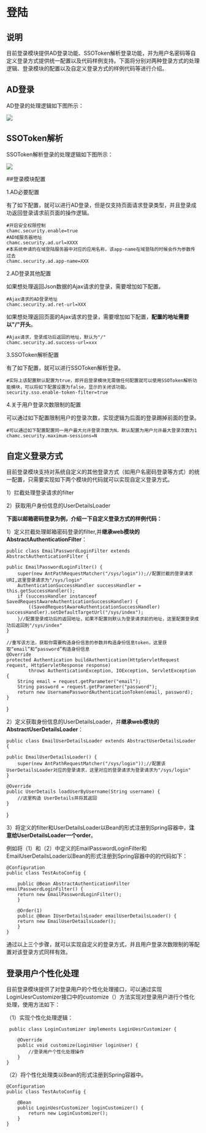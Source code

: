 # 登陆

## 说明

目前登录模块提供AD登录功能、SSOToken解析登录功能，并为用户名密码等自定义登录方式提供统一配置以及代码样例支持。下面将分别对两种登录方式的处理逻辑、登录模块的配置以及自定义登录方式的样例代码等进行介绍。

## AD登录
AD登录的处理逻辑如下图所示：

![](https://i.imgur.com/A6WNhM9.png)

## SSOToken解析
SSOToken解析登录的处理逻辑如下图所示：

![](https://i.imgur.com/2uVhWKW.png)

##登录模块配置

1.AD必要配置

有了如下配置，就可以进行AD登录，但是仅支持页面请求登录类型，并且登录成功返回登录请求前页面的操作逻辑。

	#开启安全权限控制
	chamc.security.enable=true
	#AD域服务器地址
	chamc.security.ad.url=XXXX
	#本系统申请的在域登陆服务器中对应的应用名称，该app-name在域登陆的时候会作为参数传过去
	chamc.security.ad.app-name=XXX

2.AD登录其他配置
	
如果想处理返回Json数据的Ajax请求的登录，需要增加如下配置。
	
	#Ajax请求的AD登录地址
    chamc.security.ad.ret-url=XXX

如果想处理返回页面的Ajax请求的登录，需要增加如下配置，**配置的地址需要以"/"开头**。

	#Ajax请求，登录成功后返回的地址，默认为"/"
	chamc.security.ad.success-url=xxx

3.SSOToken解析配置

有了如下配置，就可以进行SSOToken解析登录。

	#实际上该配置默认配置为true，即开启登录模块无需做任何配置就可以使用SSOToken解析功能模块，可以将如下配置设置为false，显示的关闭该功能。
	security.sso.enable-token-filter=true

4.关于用户登录次数限制的配置

可以通过如下配置限制用户的登录次数，实现逻辑为后面的登录踢掉前面的登录。
	
	#可以通过如下配置配置同一用户最大允许登录次数为N，默认配置为用户允许最大登录次数为1
	chamc.security.maximum-sessions=N

## 自定义登录方式

目前登录模块支持对系统自定义的其他登录方式（如用户名密码登录等方式）的统一配置，只需要实现如下两个模块的代码就可以实现自定义登录方式。

1）拦截处理登录请求的filter

2）获取用户身份信息的UserDetailsLoader

**下面以邮箱密码登录为例，介绍一下自定义登录方式的样例代码：**

1）定义拦截处理邮箱密码登录的filter,并**继承web模块的AbstractAuthenticationFilter**：

	public class EmailPasswordLoginFilter extends AbstractAuthenticationFilter {

	public EmailPasswordLoginFilter() {
		super(new AntPathRequestMatcher("/sys/login"));//配置拦截的登录请求URI,这里登录请求为"/sys/login"
		AuthenticationSuccessHandler successHandler = this.getSuccessHandler();
		if (successHandler instanceof SavedRequestAwareAuthenticationSuccessHandler) {
			((SavedRequestAwareAuthenticationSuccessHandler) successHandler).setDefaultTargetUrl("/sys/index");
		}//配置登录成功后的返回地址，如果不配置则默认为登录请求前的地址，这里配置登录成功后返回到"/sys/index"
	}
	
	//重写该方法，获取你需要构造身份信息的参数并构造身份信息token，这里获取“email”和“password”构造身份信息
	@Override
	protected Authentication buildAuthentication(HttpServletRequest request, HttpServletResponse response)
			throws AuthenticationException, IOException, ServletException {
		String email = request.getParameter("email");
		String password = request.getParameter("password");
		return new UsernamePasswordAuthenticationToken(email, password);
	}
	
}

2）定义获取身份信息的UserDetailsLoader，并**继承web模块的AbstractUserDetailsLoader**：

	public class EmailUserDetailsLoader extends AbstractUserDetailsLoader {

	public EmailUserDetailsLoader() {
		super(new AntPathRequestMatcher("/sys/login"));//配置该UserDetailsLoader对应的登录请求，这里对应的登录请求为登录请求为"/sys/login"
	}

	@Override
	public UserDetails loadUserByUsername(String username) {
		//这里构造 UserDetails并将其返回
	}
	
}

3）将定义的filter和UserDetailsLoader以Bean的形式注册到Spring容器中，**注意给UserDetailsLoader一个order**。

例如将（1）和（2）中定义的EmailPasswordLoginFilter和EmailUserDetailsLoader以Bean的形式注册到Spring容器中的的代码如下：

    @Configuration
    public class TestAutoConfig {
    	
		public @Bean AbstractAuthenticationFilter emailPasswordLoginFilter() {
		return new EmailPasswordLoginFilter();
		}

		@Order(1)
		public @Bean IUserDetailsLoader emailUserDetailsLoader() {
		return new EmailUserDetailsLoader();
		}
    }


通过以上三个步骤，就可以实现自定义的登录方式，并且用户登录次数限制的等配置对该登录方式同样有效。

## 登录用户个性化处理

目前登录模块提供了对登录用户的个性化处理接口，可以通过实现LoginUesrCustomizer接口中的customize（）方法实现对登录用户进行个性化处理，使用方法如下：

（1）实现个性化处理逻辑：

     public class LoginCustomizer implements LoginUesrCustomizer {
    
    	@Override
    	public void customize(LoginUser loginUser) {
    		//登录用户个性化处理操作
    	}
    }

（2）将个性化处理类以Bean的形式注册到Spring容器中。
    
    @Configuration
    public class TestAutoConfig {
    	
    	@Bean
    	public LoginUesrCustomizer loginCustomizer() {
    		return new LoginCustomizer();
    	}
    }
